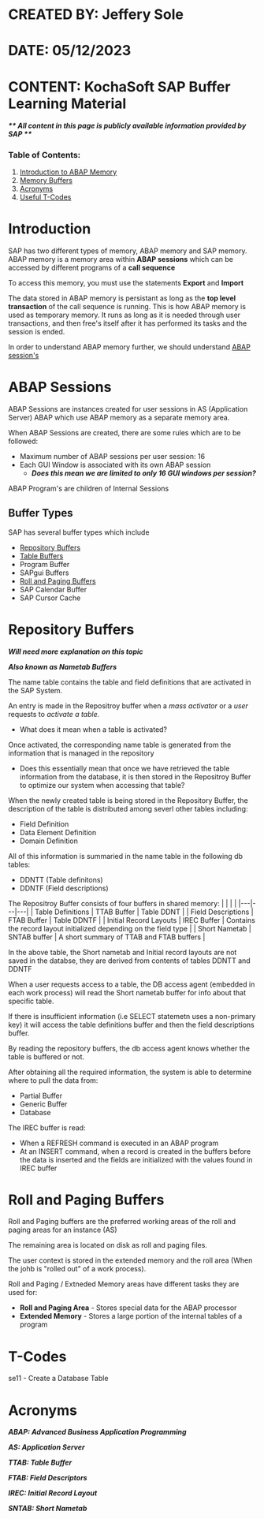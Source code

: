 # CREATED BY: Jeffery Sole
# DATE: 05/12/2023
# CONTENT: KochaSoft SAP Buffer Learning Material
##### ** **All content in this page is publicly available information provided by SAP** **

### Table of Contents:
1. [Introduction to ABAP Memory](#Introduction)
2. [Memory Buffers](#Memory-Buffer)
3. [Acronyms](#Acronyms)
4. [Useful T-Codes](#T-Codes)

# Introduction
SAP has two different types of memory, ABAP memory and SAP memory. ABAP memory is a memory area within **ABAP sessions** which can be accessed by different programs of a **call sequence**

To access this memory, you must use the statements **Export** and **Import**

The data stored in ABAP memory is persistant as long as the **top level transaction** of the call sequence is running. This is how ABAP memory is used as temporary memory. It runs as long as it is needed through user transactions, and then free's itself after it has performed its tasks and the session is ended.

In order to understand ABAP memory further, we should understand [ABAP session's](#ABAP-Sessions)

# ABAP Sessions

ABAP Sessions are instances created for user sessions in AS (Application Server) ABAP which use ABAP memory as a separate memory area.

When ABAP Sessions are created, there are some rules which are to be followed:
* Maximum number of ABAP sessions per user session: 16
* Each GUI Window is associated with its own ABAP session
    * ***Does this mean we are limited to only 16 GUI windows per session?***

ABAP Program's are children of Internal Sessions

## Buffer Types

SAP has several buffer types which include

* [Repository Buffers](#Repository-Buffers)
* [Table Buffers](#Table-Buffers)
* Program Buffer
* SAPgui Buffers
* [Roll and Paging Buffers](#Roll-and-Paging-Buffers)
* SAP Calendar Buffer
* SAP Cursor Cache

# Repository Buffers

***Will need more explanation on this topic***

***Also known as Nametab Buffers***


The name table contains the table and field definitions that are activated in the SAP System.

An entry is made in the Repositroy buffer when a *mass activator* or a *user* requests to *activate a table.*
    
* What does it mean when a table is activated?

Once activated, the corresponding name table is generated from the information that is managed in the repository
* Does this essentially mean that once we have retrieved the table information from the database, it is then stored in the Repositroy Buffer to optimize our system when accessing that table?

When the newly created table is being stored in the Repository Buffer, the description of the table is distributed among severl other tables including:
* Field Definition
* Data Element Definition
* Domain Definition

All of this information is summaried in the name table in the following db tables:
* DDNTT (Table definitons)
* DDNTF (Field descriptions)

The Repositroy Buffer consists of four buffers in shared memory:
| | | |
|---|---|---|
| Table Definitions | TTAB Buffer | Table DDNT |
| Field Descriptions | FTAB Buffer | Table DDNTF |
| Initial Record Layouts | IREC Buffer | Contains the record layout initialized depending on the field type |
| Short Nametab | SNTAB buffer | A short summary of TTAB and FTAB buffers |

In the above table, the Short nametab and Initial record layouts are not saved in the databse, they are derived from contents of tables DDNTT and DDNTF

When a user requests access to a table, the DB access agent (embedded in each work process) will read the Short nametab buffer for info about that specific table.

If there is insufficient information (i.e SELECT statemetn uses a non-primary key) it will access the table definitions buffer and then the field descriptions buffer.

By reading the repository buffers, the db access agent knows whether the table is buffered or not.

After obtaining all the required information, the system is able to determine where to pull the data from:
* Partial Buffer
* Generic Buffer
* Database

The IREC buffer is read:
* When a REFRESH command is executed in an ABAP program
* At an INSERT command, when a record is created in the buffers before the data is inserted and the fields are initialized with the values found in IREC buffer

# Roll and Paging Buffers
Roll and Paging buffers are the preferred working areas of the roll and paging areas for an instance (AS)

The remaining area is located on disk as roll and paging files.

The user context is stored in the extended memory and the roll area (When the johb is "rolled out" of a work process).

Roll and Paging / Extneded Memory areas have different tasks they are used for:
* **Roll and Paging Area** - Stores special data for the ABAP processor
* **Extended Memory** - Stores a large portion of the internal tables of a program

# T-Codes
se11 - Create a Database Table


# Acronyms

***ABAP: Advanced Business Application Programming***

***AS: Application Server***

***TTAB: Table Buffer***

***FTAB: Field Descriptors***

***IREC: Initial Record Layout***

***SNTAB: Short Nametab***
